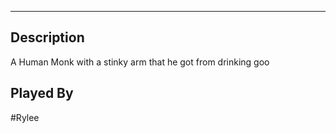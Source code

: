 --------------------------------------------------------------------------------
## Description
A Human Monk with a stinky arm that he got from drinking goo
## Played By
#Rylee